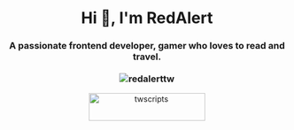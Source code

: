 <h1 align="center">Hi 👋, I'm RedAlert</h1>
<h3 align="center">
    A passionate frontend developer, gamer who loves to read and travel.<br><br>
    <img src="https://komarev.com/ghpvc/?username=redalerttw&label=Profile%20views&color=0e75b6&style=flat" alt="redalerttw" />
</h3>

<p align="center">
    <a href="https://www.buymeacoffee.com/twscripts">
        <img src="https://cdn.buymeacoffee.com/buttons/v2/default-yellow.png" height="50" width="210" alt="twscripts"/>
    </a>
</p>
